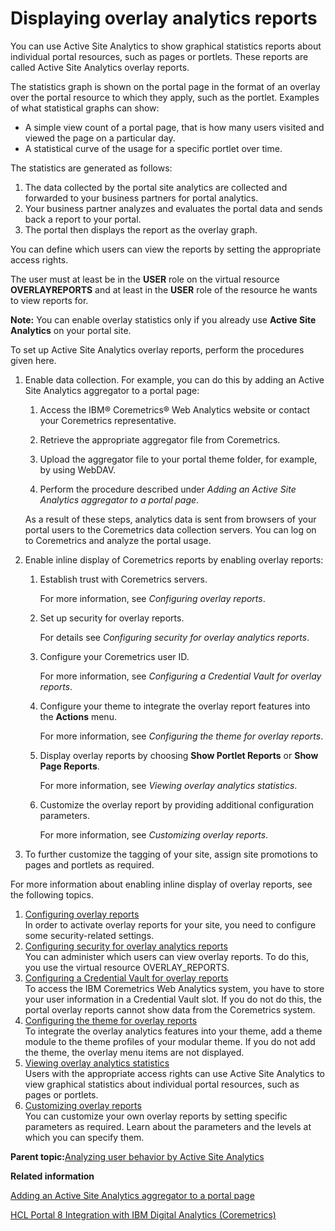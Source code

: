 # Displaying overlay analytics reports

You can use Active Site Analytics to show graphical statistics reports about individual portal resources, such as pages or portlets. These reports are called Active Site Analytics overlay reports.

The statistics graph is shown on the portal page in the format of an overlay over the portal resource to which they apply, such as the portlet. Examples of what statistical graphs can show:

-   A simple view count of a portal page, that is how many users visited and viewed the page on a particular day.
-   A statistical curve of the usage for a specific portlet over time.

The statistics are generated as follows:

1.  The data collected by the portal site analytics are collected and forwarded to your business partners for portal analytics.
2.  Your business partner analyzes and evaluates the portal data and sends back a report to your portal.
3.  The portal then displays the report as the overlay graph.

You can define which users can view the reports by setting the appropriate access rights.

The user must at least be in the **USER** role on the virtual resource **OVERLAYREPORTS** and at least in the **USER** role of the resource he wants to view reports for.

**Note:** You can enable overlay statistics only if you already use **Active Site Analytics** on your portal site.

To set up Active Site Analytics overlay reports, perform the procedures given here.

1.  Enable data collection. For example, you can do this by adding an Active Site Analytics aggregator to a portal page:

    1.  Access the IBM® Coremetrics® Web Analytics website or contact your Coremetrics representative.

    2.  Retrieve the appropriate aggregator file from Coremetrics.

    3.  Upload the aggregator file to your portal theme folder, for example, by using WebDAV.

    4.  Perform the procedure described under *Adding an Active Site Analytics aggregator to a portal page*.

    As a result of these steps, analytics data is sent from browsers of your portal users to the Coremetrics data collection servers. You can log on to Coremetrics and analyze the portal usage.

2.  Enable inline display of Coremetrics reports by enabling overlay reports:

    1.  Establish trust with Coremetrics servers.

        For more information, see *Configuring overlay reports*.

    2.  Set up security for overlay reports.

        For details see *Configuring security for overlay analytics reports*.

    3.  Configure your Coremetrics user ID.

        For more information, see *Configuring a Credential Vault for overlay reports*.

    4.  Configure your theme to integrate the overlay report features into the **Actions** menu.

        For more information, see *Configuring the theme for overlay reports*.

    5.  Display overlay reports by choosing **Show Portlet Reports** or **Show Page Reports**.

        For more information, see *Viewing overlay analytics statistics*.

    6.  Customize the overlay report by providing additional configuration parameters.

        For more information, see *Customizing overlay reports*.

3.  To further customize the tagging of your site, assign site promotions to pages and portlets as required.


For more information about enabling inline display of overlay reports, see the following topics.

1.  [Configuring overlay reports](../admin-system/sa_asa_overlay_config.md)  
In order to activate overlay reports for your site, you need to configure some security-related settings.
2.  [Configuring security for overlay analytics reports](../admin-system/sa_asa_overlay_stats_sec.md)  
You can administer which users can view overlay reports. To do this, you use the virtual resource OVERLAY\_REPORTS.
3.  [Configuring a Credential Vault for overlay reports](../admin-system/sa_asa_overlay_cfg_crd_vlt.md)  
To access the IBM Coremetrics Web Analytics system, you have to store your user information in a Credential Vault slot. If you do not do this, the portal overlay reports cannot show data from the Coremetrics system.
4.  [Configuring the theme for overlay reports](../admin-system/sa_asa_overlay_cfg_theme.md)  
To integrate the overlay analytics features into your theme, add a theme module to the theme profiles of your modular theme. If you do not add the theme, the overlay menu items are not displayed.
5.  [Viewing overlay analytics statistics](../admin-system/sa_asa_ovrly_stats_ui.md)  
Users with the appropriate access rights can use Active Site Analytics to view graphical statistics about individual portal resources, such as pages or portlets.
6.  [Customizing overlay reports](../admin-system/sa_asa_overlay_custom.md)  
You can customize your own overlay reports by setting specific parameters as required. Learn about the parameters and the levels at which you can specify them.

**Parent topic:**[Analyzing user behavior by Active Site Analytics](../admin-system/sa_asa_work.md)

**Related information**  


[Adding an Active Site Analytics aggregator to a portal page](../admin-system/sa_asa_add_aggr_2_page.md)

[HCL Portal 8 Integration with IBM Digital Analytics \(Coremetrics\)](https://support.hcltech.com/csm?id=kb_article&sysparm_article=KB0074915&sys_kb_id=2742800e1bda809083cb86e9cd4bcb4a)

